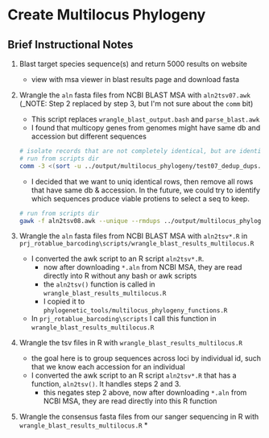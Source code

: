 # Create Multilocus Phylogeny



## Brief Instructional Notes

1. Blast target species sequence(s) and return 5000 results on website
	* view with msa viewer in blast results page and download fasta


2. Wrangle the `aln` fasta files from NCBI BLAST MSA with `aln2tsv07.awk` (_NOTE: Step 2 replaced by step 3, but I'm not sure about the `comm` bit)
	* This script replaces `wrangle_blast_output.bash` and `parse_blast.awk`
	* I found that multicopy genes from genomes might have same db and accession but different sequences
	
	```bash
	# isolate records that are not completely identical, but are identical in the db and accession columns
	# run from scripts dir
	comm -3 <(sort -u ../output/multilocus_phylogeny/test07_dedup_dups.tsv) <(sort -u ../output/multilocus_phylogeny/test07_dups.tsv) > ../output/multilocus_phylogeny/test07_difference_dups_dedup-dups.tsv
	```
	
	* I decided that we want to uniq identical rows, then remove all rows that have same db & accession.  In the future, we could try to identify which sequences produce viable protiens to select a seq to keep.
	
	```bash
	# run from scripts dir
	gawk -f aln2tsv08.awk --unique --rmdups ../output/multilocus_phylogeny/blast_rbd_05_E1_5000_h3.aln > ../output/multilocus_phylogeny/test08_uniq_rmdup.tsv
	```
	
3. Wrangle the `aln` fasta files from NCBI BLAST MSA with `aln2tsv*.R` in `prj_rotablue_barcoding\scripts/wrangle_blast_results_multilocus.R`

	* I converted the awk script to an R script `aln2tsv*.R`.  
		* now after downloading `*.aln` from NCBI MSA, they are read directly into R without any bash or awk scripts
		* the `aln2tsv()` function is called in `wrangle_blast_results_multilocus.R`
		* I copied it to `phylogenetic_tools/multilocus_phylogeny_functions.R`
	* In `prj_rotablue_barcoding\scripts` I call this function in `wrangle_blast_results_multilocus.R`
	
4. Wrangle the tsv files in R with `wrangle_blast_results_multilocus.R`
	* the goal here is to group sequences across loci by individual id, such that we know each accession for an individual
	* I converted the awk script to an R script `aln2tsv*.R` that has a function, `aln2tsv()`. It handles steps 2 and 3.  
		* this negates step 2 above, now after downloading `*.aln` from NCBI MSA, they are read directly into this R function
		
5. Wrangle the consensus fasta files from our sanger sequencing in R with `wrangle_blast_results_multilocus.R`
	* 
